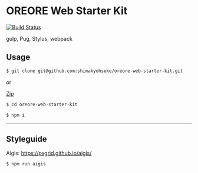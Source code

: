 # OREORE Web Starter Kit

[![Build Status](https://travis-ci.org/shimakyohsuke/oreore-web-starter-kit.svg?branch=master)](https://travis-ci.org/shimakyohsuke/oreore-web-starter-kit)

gulp, Pug, Stylus, webpack

## Usage

```bash
$ git clone git@github.com:shimakyohsuke/oreore-web-starter-kit.git
```

or

[Zip](https://github.com/shimakyohsuke/oreore-web-starter-kit/archive/master.zip)

```bash
$ cd oreore-web-starter-kit
```

```bash
$ npm i
```

---

## Styleguide

Aigis: <https://pxgrid.github.io/aigis/>

```bash
$ npm run aigis
```
